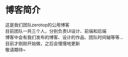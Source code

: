 博客简介
===
这是我们团队zerotop的公用博客<br>
目前团队一共三个人，分别负责UI设计、前端和后端<br>
博客中会有我们发布的博客、设计的作品、团队时间轴等等...<br>
目前才刚刚开始做，之后会慢慢地更新<br>
敬请期待~<br>
